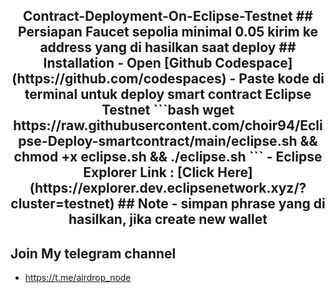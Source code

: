 <h2 align=center>Contract-Deployment-On-Eclipse-Testnet</h1l2>
## Persiapan
Faucet sepolia minimal 0.05 kirim ke address yang di hasilkan saat deploy
## Installation
- Open [Github Codespace](https://github.com/codespaces)
- Paste kode di terminal untuk deploy smart contract Eclipse Testnet
```bash
wget https://raw.githubusercontent.com/choir94/Eclipse-Deploy-smartcontract/main/eclipse.sh && chmod +x eclipse.sh && ./eclipse.sh
```
- Eclipse Explorer Link : [Click Here](https://explorer.dev.eclipsenetwork.xyz/?cluster=testnet)
## Note
- simpan phrase yang di hasilkan, jika create new wallet

## Join My telegram channel
- https://t.me/airdrop_node
